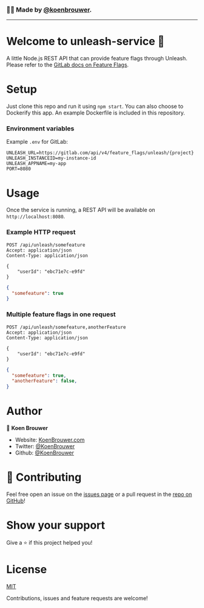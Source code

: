 ### 🙋‍♂️ Made by [@koenbrouwer](https://twitter.com/KoenBrouwer).
---

# Welcome to unleash-service 👋

A little Node.js REST API that can provide feature flags through Unleash. Please refer to the [GitLab docs on Feature Flags](https://docs.gitlab.com/ee/operations/feature_flags.html).

# Setup

Just clone this repo and run it using `npm start`. You can also choose to Dockerify this app. An example Dockerfile is included in this repository.

### Environment variables

Example `.env` for GitLab:

```dotenv
UNLEASH_URL=https://gitlab.com/api/v4/feature_flags/unleash/{project}
UNLEASH_INSTANCEID=my-instance-id
UNLEASH_APPNAME=my-app
PORT=8080
```

# Usage

Once the service is running, a REST API will be available on `http://localhost:8080`.

### Example HTTP request

```http request
POST /api/unleash/somefeature
Accept: application/json
Content-Type: application/json

{
    "userId": "ebc71e7c-e9fd"
}
```

```json
{
  "somefeature": true
}
```

### Multiple feature flags in one request

```http request
POST /api/unleash/somefeature,anotherFeature
Accept: application/json
Content-Type: application/json

{
    "userId": "ebc71e7c-e9fd"
}
```

```json
{
  "somefeature": true,
  "anotherFeature": false,
}
```

# Author

👤 **Koen Brouwer**

* Website: [KoenBrouwer.com](http://www.koenbrouwer.com/)
* Twitter: [@KoenBrouwer](https://twitter.com/KoenBrouwer)
* Github: [@KoenBrouwer](https://github.com/KoenBrouwer)

# 🤝 Contributing

Feel free open an issue on the [issues page](https://github.com/KoenBrouwer/unleash-service/issues) or a pull request in
the [repo on GitHub](https://github.com/KoenBrouwer/unleash-service/pulls)!

# Show your support

Give a ⭐️ if this project helped you!

# License

[MIT](https://en.wikipedia.org/wiki/MIT_License)

Contributions, issues and feature requests are welcome!
